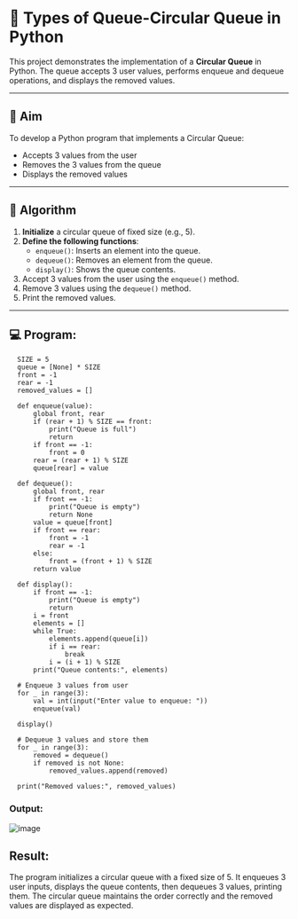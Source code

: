 # 🔄 Types of Queue-Circular Queue in Python

This project demonstrates the implementation of a **Circular Queue** in Python. The queue accepts 3 user values, performs enqueue and dequeue operations, and displays the removed values.

---

## 🎯 Aim

To develop a Python program that implements a Circular Queue:
- Accepts 3 values from the user
- Removes the 3 values from the queue
- Displays the removed values

---

## 🧠 Algorithm

1. **Initialize** a circular queue of fixed size (e.g., 5).
2. **Define the following functions**:
   - `enqueue()`: Inserts an element into the queue.
   - `dequeue()`: Removes an element from the queue.
   - `display()`: Shows the queue contents.
3. Accept 3 values from the user using the `enqueue()` method.
4. Remove 3 values using the `dequeue()` method.
5. Print the removed values.

---

## 💻 Program:
      SIZE = 5
      queue = [None] * SIZE
      front = -1
      rear = -1
      removed_values = []
      
      def enqueue(value):
          global front, rear
          if (rear + 1) % SIZE == front:
              print("Queue is full")
              return
          if front == -1:
              front = 0
          rear = (rear + 1) % SIZE
          queue[rear] = value
      
      def dequeue():
          global front, rear
          if front == -1:
              print("Queue is empty")
              return None
          value = queue[front]
          if front == rear:
              front = -1
              rear = -1
          else:
              front = (front + 1) % SIZE
          return value
      
      def display():
          if front == -1:
              print("Queue is empty")
              return
          i = front
          elements = []
          while True:
              elements.append(queue[i])
              if i == rear:
                  break
              i = (i + 1) % SIZE
          print("Queue contents:", elements)
      
      # Enqueue 3 values from user
      for _ in range(3):
          val = int(input("Enter value to enqueue: "))
          enqueue(val)
      
      display()
      
      # Dequeue 3 values and store them
      for _ in range(3):
          removed = dequeue()
          if removed is not None:
              removed_values.append(removed)
      
      print("Removed values:", removed_values)

### Output:
![image](https://github.com/user-attachments/assets/1aefd3f4-fb75-4039-a498-278752b17525)

## Result:
The program initializes a circular queue with a fixed size of 5. It enqueues 3 user inputs, displays the queue contents, then dequeues 3 values, printing them. The circular queue maintains the order correctly and the removed values are displayed as expected.
